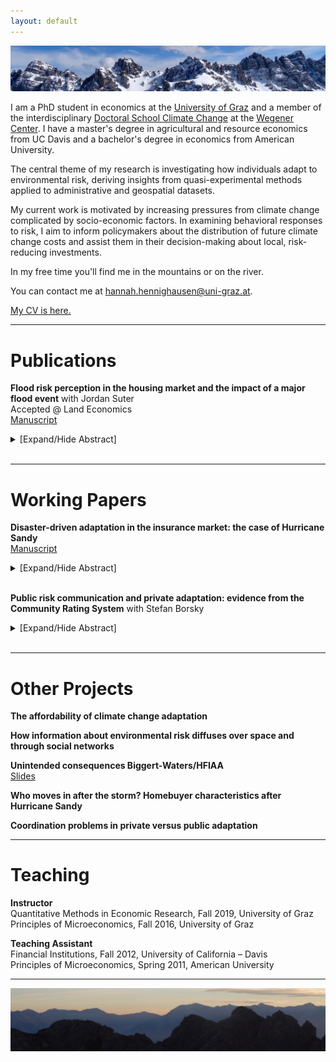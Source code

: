 ```yaml
---
layout: default
---
```

<img src="/assets/img/mountains3.jpeg" alt="AxamerLizum" />

I am a PhD student in economics at the [University of Graz](https://volkswirtschaftslehre.uni-graz.at/en/) and a member of the interdisciplinary [Doctoral School Climate Change](https://dk-climate-change.uni-graz.at/en/) at the [Wegener Center](https://wegcenter.uni-graz.at/en/). I have a master's degree in agricultural and resource economics from UC Davis and a bachelor's degree in economics from American University.

The central theme of my research is investigating how individuals adapt to environmental risk, deriving insights from quasi-experimental methods applied to administrative and geospatial datasets.

My current work is motivated by increasing pressures from climate change complicated by socio-economic factors. In examining behavioral responses to risk, I aim to inform policymakers about the distribution of future climate change costs and assist them in their decision-making about local, risk-reducing investments.

In my free time you'll find me in the mountains or on the river.

You can contact me at [hannah.hennighausen@uni-graz.at](mailto:hannah.hennighausen@uni-graz.at).

[My CV is here.](https://hannahhennighausen.github.io/CV/Hennighausen_CV.pdf)

* * *

# Publications

**Flood risk perception in the housing market and the impact of a major flood event** with Jordan Suter <br />
Accepted @ Land Economics <br />
[Manuscript](https://hannahhennighausen.github.io/Papers/BoulderFlooding.pdf)
<details>
  <summary>[Expand/Hide Abstract]</summary>
  
The impact of flood events on flood risk perception has important implications for policy. Applying a novel dataset featuring the flooding extents from a severe event in Colorado, we disentangle inundated properties from "near-misses", defined as structures not directly flooded but located in the 100- year floodplain. Using a triple-difference hedonic framework, we show that inundated properties in the floodplain underwent a decrease in price after the flood, while "near-misses" saw a relative price increase. We speculate that inundated properties are perceived as being riskier and "near-misses" relatively less risky, suggesting the possible influence of the availability heuristic or Bayesian learning.

</details>
<br />

* * *

# Working Papers

**Disaster-driven adaptation in the insurance market: the case of Hurricane Sandy** <br />
[Manuscript](https://hannahhennighausen.github.io/Papers/SandyInsurance.pdf)
<details>
  <summary>[Expand/Hide Abstract]</summary>
  Climate change and urbanization are escalating flood risk around the globe. Understanding how people adapt to changes in their perceived flood risk helps predict future costs to flooding. Using spatial variation in flooding, I provide causal estimates of direct experience with Hurricane Sandy’s flooding on participation in the flood insurance market. Hurricane Sandy had a large impact on people’s insurance choices. Since the storm, the number of insurance policies-in-force in flooded areas has continuously increased relative to areas that were not flooded. Extensions to the main specification show that damage intensity, proximity to the flooding and having little previous knowledge about flood risk all contributed to the marked insurance growth. Simulated flooding extents of six other recent flood events give evidence that Hurricane Sandy’s insurance response was the exception and not the rule.
</details>
<br />

**Public risk communication and private adaptation: evidence from the Community Rating System** with Stefan Borsky <br />
<details>
  <summary>[Expand/Hide Abstract]</summary>
  
Will be added soon.

</details>
<br />

* * *

# Other Projects

**The affordability of climate change adaptation** <br />

**How information about environmental risk diffuses over space and through social networks** <br />

**Unintended consequences Biggert-Waters/HFIAA** <br />
[Slides](https://hannahhennighausen.github.io/Slides/Insurance_Downturn.pdf)

**Who moves in after the storm? Homebuyer characteristics after Hurricane Sandy** <br />

**Coordination problems in private versus public adaptation**

* * *

# Teaching

**Instructor** <br />
Quantitative Methods in Economic Research, Fall 2019, University of Graz <br />
Principles of Microeconomics, Fall 2016, University of Graz

**Teaching Assistant** <br />
Financial Institutions, Fall 2012, University of California – Davis <br />
Principles of Microeconomics, Spring 2011, American University


* * *

<img src="/assets/img/mountains2.jpeg" alt="ReitherSpitze" /> 
